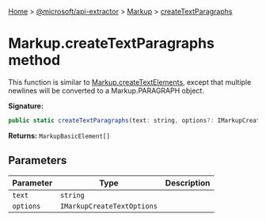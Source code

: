 [Home](./index) &gt; [@microsoft/api-extractor](api-extractor.md) &gt; [Markup](api-extractor.markup.md) &gt; [createTextParagraphs](api-extractor.markup.createtextparagraphs.md)

# Markup.createTextParagraphs method

This function is similar to [Markup.createTextElements](api-extractor.markup.createtextelements.md)<!-- -->, except that multiple newlines will be converted to a Markup.PARAGRAPH object.

**Signature:**
```javascript
public static createTextParagraphs(text: string, options?: IMarkupCreateTextOptions): MarkupBasicElement[];
```
**Returns:** `MarkupBasicElement[]`

## Parameters

|  Parameter | Type | Description |
|  --- | --- | --- |
|  `text` | `string` |  |
|  `options` | `IMarkupCreateTextOptions` |  |

